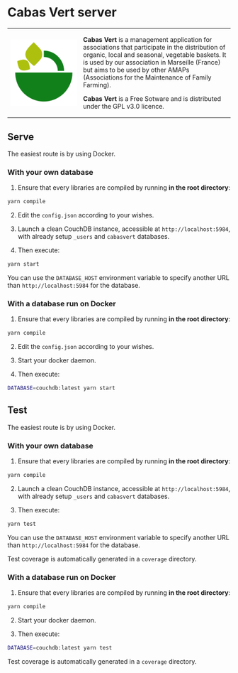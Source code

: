 # Cabas Vert server

<table>
  <tr>
    <td width="150px">
      <img alt="Cabas Vert logo" valign="top" title="Cabas Vert logo"
           src="https://raw.githubusercontent.com/cabasvert/cabasvert/master/docs/img/icon.svg?sanitize=true"/>
    </td>
    <td>
      <p>
        <b>Cabas Vert</b> is a management application for associations that participate in the distribution of organic, local and seasonal, vegetable baskets.
        It is used by our association in Marseille (France) but aims to be used by other AMAPs (Associations for the Maintenance of Family Farming).
      </p>
      <p>
        <b>Cabas Vert</b> is a Free Sotware and is distributed under the GPL v3.0 licence.
      </p>
    </td>
  </tr>
</table>

## Serve

The easiest route is by using Docker.

### With your own database

1. Ensure that every libraries are compiled by running **in the root directory**:
```bash
yarn compile
```

2. Edit the `config.json` according to your wishes.

3. Launch a clean CouchDB instance, accessible at `http://localhost:5984`,
    with already setup `_users` and `cabasvert` databases.

4. Then execute:
```bash
yarn start
```
You can use the `DATABASE_HOST` environment variable
  to specify another URL than `http://localhost:5984` for the database.

### With a database run on Docker

1. Ensure that every libraries are compiled by running **in the root directory**:
```bash
yarn compile
```

2. Edit the `config.json` according to your wishes.

3. Start your docker daemon.

4. Then execute:
```bash
DATABASE=couchdb:latest yarn start
```

## Test

The easiest route is by using Docker.

### With your own database

1. Ensure that every libraries are compiled by running **in the root directory**:
```bash
yarn compile
```

2. Launch a clean CouchDB instance, accessible at `http://localhost:5984`,
    with already setup `_users` and `cabasvert` databases.

3. Then execute:
```bash
yarn test
```
You can use the `DATABASE_HOST` environment variable
  to specify another URL than `http://localhost:5984` for the database.

Test coverage is automatically generated in a `coverage` directory.

### With a database run on Docker

1. Ensure that every libraries are compiled by running **in the root directory**:
```bash
yarn compile
```

2. Start your docker daemon.

3. Then execute:
```bash
DATABASE=couchdb:latest yarn test
```

Test coverage is automatically generated in a `coverage` directory.
